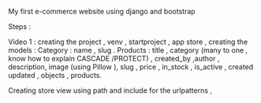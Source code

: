 My first e-commerce website using django and bootstrap

Steps :

Video 1 : creating the project , venv , startproject , app store , creating the models : 
Category : name , slug .
Products : title , category (many to one , know how to explain CASCADE /PROTECT) , created_by ,author , description,  image (using Pillow ), slug , price , in_stock , is_active , created updated , objects , products.

 Creating store view using path and include for the urlpatterns ,
